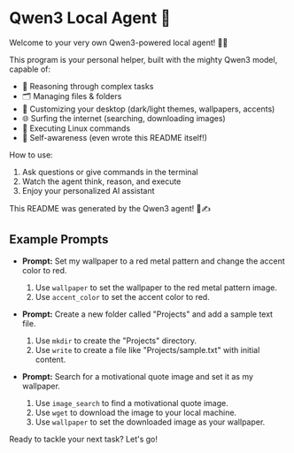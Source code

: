 # Qwen3 Local Agent 🌟

Welcome to your very own Qwen3-powered local agent! 🤖✨

This program is your personal helper, built with the mighty Qwen3 model, capable of:
- 🧠 Reasoning through complex tasks
- 🗂️ Managing files & folders
- 🎨 Customizing your desktop (dark/light themes, wallpapers, accents)
- 🌐 Surfing the internet (searching, downloading images)
- 🐧 Executing Linux commands
- 🔄 Self-awareness (even wrote this README itself!)

How to use:
1. Ask questions or give commands in the terminal
2. Watch the agent think, reason, and execute
3. Enjoy your personalized AI assistant

This README was generated by the Qwen3 agent! 🤖✍️

## Example Prompts

- **Prompt:** Set my wallpaper to a red metal pattern and change the accent color to red.
  1. Use `wallpaper` to set the wallpaper to the red metal pattern image.
  2. Use `accent_color` to set the accent color to red.

- **Prompt:** Create a new folder called "Projects" and add a sample text file.
  1. Use `mkdir` to create the "Projects" directory.
  2. Use `write` to create a file like "Projects/sample.txt" with initial content.

- **Prompt:** Search for a motivational quote image and set it as my wallpaper.
  1. Use `image_search` to find a motivational quote image.
  2. Use `wget` to download the image to your local machine.
  3. Use `wallpaper` to set the downloaded image as your wallpaper.

Ready to tackle your next task? Let's go!